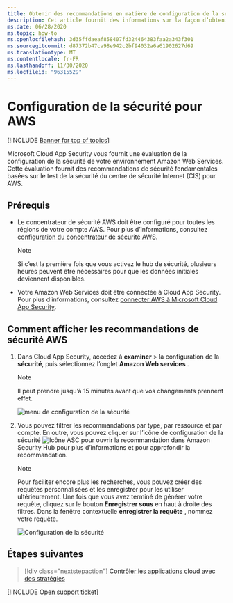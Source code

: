 ```yaml
---
title: Obtenir des recommandations en matière de configuration de la sécurité pour AWS
description: Cet article fournit des informations sur la façon d’obtenir des recommandations en matière de configuration de la sécurité dans Cloud App Security en s’intégrant à Amazon Web Services.
ms.date: 06/28/2020
ms.topic: how-to
ms.openlocfilehash: 3d35ffdaeaf858407fd324464383faa2a343f301
ms.sourcegitcommit: d87372b47ca98e942c2bf94032a6a61902627d69
ms.translationtype: MT
ms.contentlocale: fr-FR
ms.lasthandoff: 11/30/2020
ms.locfileid: "96315529"
---
```

# <a name="security-configuration-for-aws"></a>Configuration de la sécurité pour AWS

[!INCLUDE [Banner for top of topics](includes/banner.md)]

Microsoft Cloud App Security vous fournit une évaluation de la configuration de la sécurité de votre environnement Amazon Web Services. Cette évaluation fournit des recommandations de sécurité fondamentales basées sur le test de la sécurité du centre de sécurité Internet (CIS) pour AWS.

## <a name="prerequisites"></a>Prérequis

- Le concentrateur de sécurité AWS doit être configuré pour toutes les régions de votre compte AWS. Pour plus d’informations, consultez [configuration du concentrateur de sécurité AWS](https://go.microsoft.com/fwlink/?linkid=2100208).
    > [!NOTE]
    > Si c’est la première fois que vous activez le hub de sécurité, plusieurs heures peuvent être nécessaires pour que les données initiales deviennent disponibles.
- Votre Amazon Web Services doit être connectée à Cloud App Security. Pour plus d’informations, consultez [connecter AWS à Microsoft Cloud App Security](connect-aws-to-microsoft-cloud-app-security.md).

## <a name="how-to-view-aws-security-recommendations"></a>Comment afficher les recommandations de sécurité AWS

1. Dans Cloud App Security, accédez à **examiner**  >  la configuration de la **sécurité**, puis sélectionnez l’onglet **Amazon Web services** .

    > [!NOTE]
    > Il peut prendre jusqu’à 15 minutes avant que vos changements prennent effet.

    ![menu de configuration de la sécurité](media/security-configuration-menu.png)

1. Vous pouvez filtrer les recommandations par type, par ressource et par compte. En outre, vous pouvez cliquer sur l’icône de configuration de la sécurité ![Icône ASC](media/asc-icon.png) pour ouvrir la recommandation dans Amazon Security Hub pour plus d’informations et pour approfondir la recommandation.

    > [!NOTE]
    > Pour faciliter encore plus les recherches, vous pouvez créer des requêtes personnalisées et les enregistrer pour les utiliser ultérieurement. Une fois que vous avez terminé de générer votre requête, cliquez sur le bouton **Enregistrer sous** en haut à droite des filtres. Dans la fenêtre contextuelle **enregistrer la requête** , nommez votre requête.

    ![Configuration de la sécurité](media/security-configuration-aws.png)

## <a name="next-steps"></a>Étapes suivantes

> [!div class="nextstepaction"]
> [Contrôler les applications cloud avec des stratégies](control-cloud-apps-with-policies.md)

[!INCLUDE [Open support ticket](includes/support.md)]
